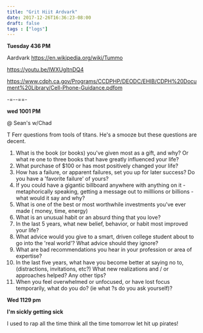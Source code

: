 ```yaml
---
title: "Grit Hiit Ardvark"
date: 2017-12-26T16:36:23-08:00
draft: false
tags : ["logs"]
---
```



**Tuesday 436 PM**

Aardvark
https://en.wikipedia.org/wiki/Tummo


https://youtu.be/lWXUgltnDQ4


https://www.cdph.ca.gov/Programs/CCDPHP/DEODC/EHIB/CDPH%20Document%20Library/Cell-Phone-Guidance.pdfom


-=--==-

**wed 1001 PM**

@ Sean's w/Chad

T Ferr questions from tools of titans. He's a smooze but these questions are decent.

1. What is the book (or books) you've given most as a gift, and why? Or what re one to three books that have greatly influenced your life?
2. What purchase of $100 or has most positively changed your life?
3. How has a failure, or apparent failures, set you up for later success? Do you have a 'favorite failure' of yours?
4. If you could have a gigantic billboard anywhere with anything on it - metaphorically speaking, getting a message out to milllions or billions - what would it say and why?
5. What is one of the best or most worthwhile investments you've ever made ( money, time, energy)
6. What is an unusual habit or an absurd thing that you love?
7. In the last 5 years, what new belief, behavior, or habit most improved your life?
8. What advice would you give to a smart, driven college student about to go into the 'real world'? What advice should they ignore?
9. What are bad recommendations you hear in your profession or area of expertise?
10. In the last five years, what have you become better at saying no to, (distractions, invitations, etc?) What new realizations and / or approaches helped? Any other tips?
11. When you feel overwhelmed or unfocused, or have lost focus temporarily, what do you do? (ie what ?s do you ask yourself)?


**Wed 1129 pm**

**I'm sickly getting sick**



I used to rap all the time
think all the time
tomorrow
let hit up pirates!
